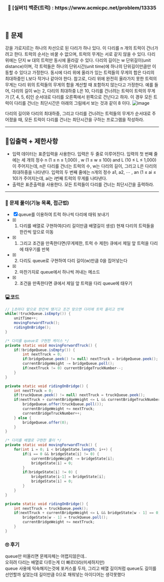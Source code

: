 <h3 align="center"> 
    📢  [실버1] 백준(트럭) : https://www.acmicpc.net/problem/13335
</h3>

<br>

## 🚀 문제

강을 가로지르는 하나의 차선으로 된 다리가 하나 있다. 이 다리를 n 개의 트럭이 건너가려고 한다. 트럭의 순서는 바꿀 수 없으며, 트럭의 무게는 서로 같지 않을 수 있다. 다리 위에는 단지 w 대의 트럭만 동시에 올라갈 수 있다. 다리의 길이는 w 단위길이(unit distance)이며, 각 트럭들은 하나의 단위시간(unit time)에 하나의 단위길이만큼만 이동할 수 있다고 가정한다. 동시에 다리 위에 올라가 있는 트럭들의 무게의 합은 다리의 최대하중인 L보다 작거나 같아야 한다. 참고로, 다리 위에 완전히 올라가지 못한 트럭의 무게는 다리 위의 트럭들의 무게의 합을 계산할 때 포함하지 않는다고 가정한다.
예를 들어, 다리의 길이 w는 2, 다리의 최대하중 L은 10, 다리를 건너려는 트럭이 트럭의 무게가 [7, 4, 5, 6]인 순서대로 다리를 오른쪽에서 왼쪽으로 건넌다고 하자. 이 경우 모든 트럭이 다리를 건너는 최단시간은 아래의 그림에서 보는 것과 같이 8 이다.
![image](https://github.com/SunYerim/ssafyAlgorithmStudy/assets/78029066/add0594f-bc2f-4396-a53c-fbb7e9bdd031)


다리의 길이와 다리의 최대하중, 그리고 다리를 건너려는 트럭들의 무게가 순서대로 주어졌을 때, 모든 트럭이 다리를 건너는 최단시간을 구하는 프로그램을 작성하라.

---

## 🚦입출력 + 제한사항

- 입력 데이터는 표준입력을 사용한다. 입력은 두 줄로 이루어진다. 입력의 첫 번째 줄에는 세 개의 정수 n (1 ≤ n ≤ 1,000) , w (1 ≤ w ≤ 100) and L (10 ≤ L ≤ 1,000)이 주어지는데, n은 다리를 건너는 트럭의 수, w는 다리의 길이, 그리고 L은 다리의 최대하중을 나타낸다. 입력의 두 번째 줄에는 n개의 정수 a1, a2, ⋯ , an (1 ≤ ai ≤ 10)가 주어지는데, ai는 i번째 트럭의 무게를 나타낸다.
- 출력은 표준출력을 사용한다. 모든 트럭들이 다리를 건너는 최단시간을 출력하라.

---

### 📜 문제 풀이(기능 목록, 접근법)
- [x] queue를 이용하여 트럭 하나씩 다리에 태워 보내기
- [x] 1. 다리를 배열로 구현하여(다리 길이만큼 배열길이 생성) 현재 다리의 트럭들을 한칸씩 앞으로 이동
- [x] 1. 그리고 조건을 만족한다면(무게제한, 트럭 수 제한) 큐에서 제일 앞 트럭을 다리에 태우기를 반복
- [x] 2. 다리도 queue로 구현하여 다리 길이(w)만큼 0을 집어넣는다
- [x] 2. 마찬가지로 queue에서 하나씩 꺼내는 메소드
- [x] 2. 조건을 만족한다면 큐에서 제일 앞 트럭을 다리 queue에 태우기

### 💻코드

```java
// 1초마다 앞으로 한칸씩 땡기고 조건 맞으면 다리에 트럭 올리고 반복
while(!truckQueue.isEmpty()) {
	unitTime++;
	movingForwardTruck();
	ridingOnBridge();
}

/* 다리를 queue로 구현한 케이스 */
private static void movingForwardTruck() {
	if(!bridgeQueue.isEmpty()) {
		int nextTruck = 0;
		if(bridgeQueue.peek() != null) nextTruck = bridgeQueue.peek();
		currentBridgeWeight -= bridgeQueue.poll();
		if(nextTruck != 0) currentBridgeTruckNumber--;
	}
}

private static void ridingOnBridge() {
	int nextTruck = 0;
	if(truckQueue.peek() != null) nextTruck = truckQueue.peek();			
	if(nextTruck + currentBridgeWeight <= L && currentBridgeTruckNumber <= w) {
		bridgeQueue.offer(truckQueue.poll());
		currentBridgeWeight += nextTruck;
		currentBridgeTruckNumber++;
	} else {
		bridgeQueue.offer(0);
	}
}

/* 다리를 배열로 구현한 풀이 */
private static void movingForwardTruck() {
	for(int i = 0; i < bridgeState.length; i++) {
		if(i == 0 && bridgeState[i] != 0) {
			currentBridgeWeight -= bridgeState[i];
			bridgeState[i] = 0;
		}
		if(bridgeState[i] != 0) {
			bridgeState[i-1] = bridgeState[i];
			bridgeState[i] = 0;
		}
	}
}

private static void ridingOnBridge() {
	int nextTruck = truckQueue.peek();
	if(nextTruck + currentBridgeWeight <= L && bridgeState[w - 1] == 0) {
		bridgeState[w - 1] = truckQueue.poll();
		currentBridgeWeight += nextTruck;
	}
}
```

### 🙄 후기

queue만 떠올리면 문제자체는 어렵지않은데.. <br>
오히려 다리는 배열로 다루는게 더 빠르더라(미세하지만) <br>
queue 사용에 익숙해지는것에 포커스를 두자, 그리고 배열 길이처럼 queue도 길이를 선언할까 싶었는데 길이만큼 0으로 채워넣는 아이디어는 생각못했다
